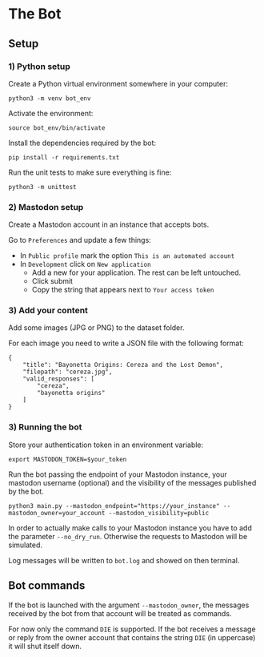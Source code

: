 # The Bot


## Setup

### 1) Python setup

Create a Python virtual environment somewhere in your computer:

`python3 -m venv bot_env`

Activate the environment:

`source bot_env/bin/activate`

Install the dependencies required by the bot:

`pip install -r requirements.txt`

Run the unit tests to make sure everything is fine:

`python3 -m unittest`


### 2) Mastodon setup

Create a Mastodon account in an instance that accepts bots.

Go to `Preferences` and update a few things:

- In `Public profile` mark the option `This is an automated account`
- In `Development` click on `New application`
    - Add a new for your application. The rest can be left untouched.
    - Click submit
    - Copy the string that appears next to `Your access token`


### 3) Add your content

Add some images (JPG or PNG) to the dataset folder.

For each image you need to write a JSON file with the following format:

```
{
    "title": "Bayonetta Origins: Cereza and the Lost Demon",
    "filepath": "cereza.jpg",
    "valid_responses": [
        "cereza",
        "bayonetta origins"
    ]
}
```


### 3) Running the bot

Store your authentication token in an environment variable:

`export MASTODON_TOKEN=$your_token`

Run the bot passing the endpoint of your Mastodon instance, your mastodon
username (optional) and the visibility of the messages published by the bot.


`python3 main.py --mastodon_endpoint="https://your_instance" --mastodon_owner=your_account --mastodon_visibility=public`

In order to actually make calls to your Mastodon instance you have to add the
parameter `--no_dry_run`. Otherwise the requests to Mastodon will be simulated.

Log messages will be written to `bot.log` and showed on then terminal.


## Bot commands

If the bot is launched with the argument `--mastodon_owner`, the messages
received by the bot from that account will be treated as commands.

For now only the command `DIE` is supported. If the bot receives a message or
reply from the owner account that contains the string `DIE` (in uppercase) it
will shut itself down.
